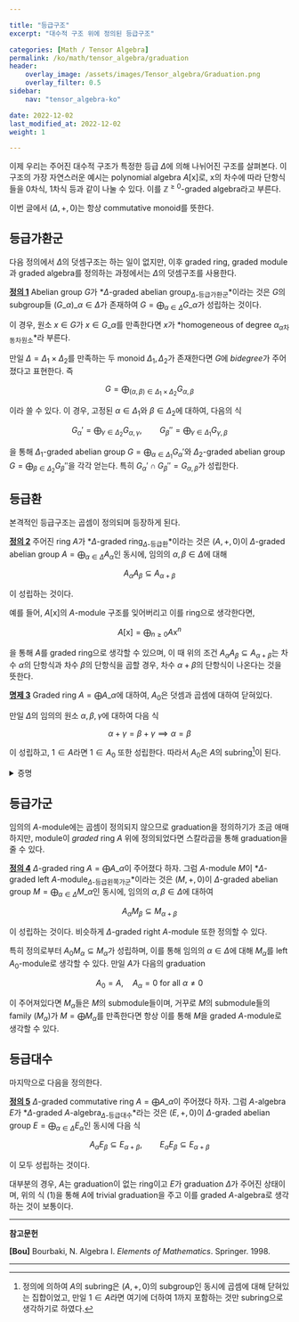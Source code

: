 ```yaml
---

title: "등급구조"
excerpt: "대수적 구조 위에 정의된 등급구조"

categories: [Math / Tensor Algebra]
permalink: /ko/math/tensor_algebra/graduation
header:
    overlay_image: /assets/images/Tensor_algebra/Graduation.png
    overlay_filter: 0.5
sidebar: 
    nav: "tensor_algebra-ko"

date: 2022-12-02
last_modified_at: 2022-12-02
weight: 1

---
```


이제 우리는 주어진 대수적 구조가 특정한 등급 $\Delta$에 의해 나뉘어진 구조를 살펴본다. 이 구조의 가장 자연스러운 예시는 polynomial algebra $A[\mathrm{x}]$로, $\mathrm{x}$의 차수에 따라 단항식들을 $0$차식, $1$차식 등과 같이 나눌 수 있다. 이를 $\mathbb{Z}^{\geq 0}$-graded algebra라고 부른다. 

이번 글에서 $(\Delta, +,0)$는 항상 commutative monoid를 뜻한다.

## 등급가환군

다음 정의에서 $\Delta$의 덧셈구조는 하는 일이 없지만, 이후 graded ring, graded module과 graded algebra를 정의하는 과정에서는 $\Delta$의 덧셈구조를 사용한다.

<div class="definition" markdown="1">

<ins id="df1">**정의 1**</ins> Abelian group $G$가 *$\Delta$-graded abelian group<sub>$\Delta$-등급가환군</sub>*이라는 것은 $G$의 subgroup들 $(G\_\alpha)\_{\alpha\in\Delta}$가 존재하여 $G=\bigoplus_{\alpha\in\Delta} G\_\alpha$가 성립하는 것이다.

이 경우, 원소 $x\in G$가 $x\in G\_\alpha$를 만족한다면 $x$가 *homogeneous of degree $\alpha$<sub>$\alpha$차 동차원소</sub>*라 부른다.

</div>

만일 $\Delta=\Delta_1\times\Delta_2$를 만족하는 두 monoid $\Delta_1,\Delta_2$가 존재한다면 $G$에 *bidegree*가 주어졌다고 표현한다. 즉

$$G=\bigoplus_{(\alpha,\beta)\in\Delta_1\times\Delta_2}G_{\alpha,\beta}$$

이라 쓸 수 있다. 이 경우, 고정된 $\alpha\in \Delta_1$와 $\beta\in\Delta_2$에 대하여, 다음의 식

$$G_\alpha'=\bigoplus_{\gamma\in\Delta_2}G_{\alpha,\gamma},\qquad G_\beta''=\bigoplus_{\gamma\in\Delta_1}G_{\gamma,\beta}$$

을 통해 $\Delta_1$-graded abelian group $G=\bigoplus_{\alpha\in\Delta_1}G_\alpha'$와 $\Delta_2$-graded abelian group $G=\bigoplus_{\beta\in\Delta_2}G_\beta''$을 각각 얻는다. 특히 $G_\alpha'\cap G_\beta''=G_{\alpha,\beta}$가 성립한다. 

## 등급환

본격적인 등급구조는 곱셈이 정의되며 등장하게 된다.

<div class="definition" markdown="1">

<ins id="df2">**정의 2**</ins> 주어진 ring $A$가 *$\Delta$-graded ring<sub>$\Delta$-등급환</sub>*이라는 것은 $(A,+,0)$이 $\Delta$-graded abelian group $A=\bigoplus_{\alpha\in\Delta}A_\alpha$인 동시에, 임의의 $\alpha,\beta\in\Delta$에 대해 

$$A_\alpha A_\beta\subseteq A_{\alpha+\beta}$$

이 성립하는 것이다.

</div>

예를 들어, $A[\mathrm{x}]$의 $A$-module 구조를 잊어버리고 이를 ring으로 생각한다면, 

$$A[\mathrm{x}]=\bigoplus_{n\geq 0}A\mathrm{x}^n$$

을 통해 $A$를 graded ring으로 생각할 수 있으며, 이 때 위의 조건 $A_\alpha A_\beta\subseteq A_{\alpha+\beta}$는 차수 $\alpha$의 단항식과 차수 $\beta$의 단항식을 곱할 경우, 차수 $\alpha+\beta$의 단항식이 나온다는 것을 뜻한다. 

<div class="proposition" markdown="1">

<ins id="pp3">**명제 3**</ins> Graded ring $A=\bigoplus A\_\alpha$에 대하여, $A_0$은 덧셈과 곱셈에 대하여 닫혀있다. 

만일 $\Delta$의 임의의 원소 $\alpha,\beta,\gamma$에 대하여 다음 식

$$\alpha+\gamma=\beta+\gamma\implies \alpha=\beta$$

이 성립하고, $1\in A$라면 $1\in A_0$ 또한 성립한다. 따라서 $A_0$은 $A$의 subring[^1]이 된다.

</div>
<details class="proof" markdown="1">
<summary>증명</summary>

우선 

$$A_0A_0\subseteq A_0$$

이 성립하고, 또 $A_0$은 덧셈에 대하여 닫혀있으므로 앞선 주장은 자명하다.

$A$가 $1$을 갖는다 가정하고, 

$$1=\sum_{\alpha\in \Delta} e_\alpha$$

이라 하자. 이제 임의의 $x\in A_\beta$에 대하여

$$x=1x=\sum_{\alpha\in\Delta}e_\alpha x$$

이고, 이 때 $\beta=\alpha+\beta$를 만족하는 $\alpha$는 $0$뿐이므로 양 변을 차수별로 비교하여 $x=e_0x$를 얻는다. 비슷하게 $x=xe_0$ 또한 증명할 수 있고, 이 두 식이 모든 homogeneous element에 대해 성립하므로 $A$의 임의의 원소에 대해서도 성립한다. 즉 $1=e_0\in A_0$이 성립한다.

</details>

## 등급가군

임의의 $A$-module에는 곱셈이 정의되지 않으므로 graduation을 정의하기가 조금 애매하지만, module이 *graded* ring $A$ 위에 정의되었다면 스칼라곱을 통해 graduation을 줄 수 있다.

<div class="definition" markdown="1">

<ins id="df4">**정의 4**</ins> $\Delta$-graded ring $A=\bigoplus A\_\alpha$이 주어졌다 하자. 그럼 $A$-module $M$이 *$\Delta$-graded left $A$-module<sub>$\Delta$-등급왼쪽가군</sub>*이라는 것은 $(M,+,0)$이 $\Delta$-graded abelian group $M=\bigoplus_{\alpha\in \Delta}M\_\alpha$인 동시에, 임의의 $\alpha,\beta\in\Delta$에 대하여

$$A_\alpha M_\beta\subseteq M_{\alpha+\beta}$$

이 성립하는 것이다. 비슷하게 $\Delta$-graded right $A$-module 또한 정의할 수 있다. 

</div>

특히 정의로부터 $A_0 M_\alpha\subseteq M_\alpha$가 성립하며, 이를 통해 임의의 $\alpha\in\Delta$에 대해 $M_\alpha$를 left $A_0$-module로 생각할 수 있다. 만일 $A$가 다음의 graduation

$$A_0=A,\quad A_\alpha=0\text{ for all $\alpha\neq 0$}\tag{1}$$

이 주어져있다면 $M_\alpha$들은 $M$의 submodule들이며, 거꾸로 $M$의 submodule들의 family $(M_\alpha)$가 $M=\bigoplus M_\alpha$를 만족한다면 항상 이를 통해 $M$을 graded $A$-module로 생각할 수 있다.

## 등급대수

마지막으로 다음을 정의한다.

<div class="definition" markdown="1">

<ins id="df5">**정의 5**</ins> $\Delta$-graded commutative ring $A=\bigoplus A\_\alpha$이 주어졌다 하자. 그럼 $A$-algebra $E$가 *$\Delta$-graded $A$-algebra<sub>$\Delta$-등급대수</sub>*라는 것은 $(E,+,0)$이 $\Delta$-graded abelian group $E=\bigoplus_{\alpha\in\Delta} E_\alpha$인 동시에 다음 식

$$A_\alpha E_\beta\subseteq E_{\alpha+\beta},\qquad E_\alpha E_\beta\subseteq E_{\alpha+\beta}$$

이 모두 성립하는 것이다.

</div>

대부분의 경우, $A$는 graduation이 없는 ring이고 $E$가 graduation $\Delta$가 주어진 상태이며, 위의 식 (1)을 통해 $A$에 trivial graduation을 주고 이를 graded $A$-algebra로 생각하는 것이 보통이다. 

---

**참고문헌**

**[Bou]** Bourbaki, N. Algebra I. *Elements of Mathematics*. Springer. 1998.  

---

[^1]: 정의에 의하여 $A$의 subring은 $(A,+,0)$의 subgroup인 동시에 곱셈에 대해 닫혀있는 집합이었고, 만일 $1\in A$라면 여기에 더하여 $1$까지 포함하는 것만 subring으로 생각하기로 하였다.